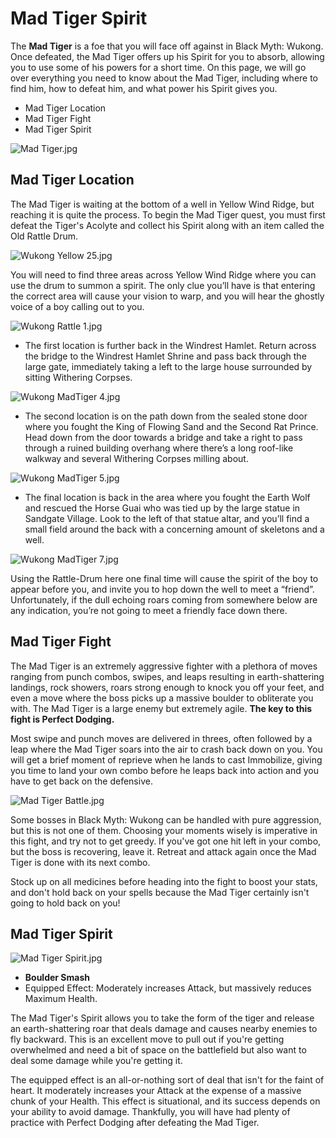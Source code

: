 # Mad Tiger Spirit

The **Mad Tiger** is a foe that you will face off against in Black Myth: Wukong. Once defeated, the Mad Tiger offers up his Spirit for you to absorb, allowing you to use some of his powers for a short time. On this page, we will go over everything you need to know about the Mad Tiger, including where to find him, how to defeat him, and what power his Spirit gives you. 

  * Mad Tiger Location
* Mad Tiger Fight
* Mad Tiger Spirit

![Mad Tiger.jpg](https://oyster.ignimgs.com/mediawiki/apis.ign.com/black-myth-wukong/7/77/Mad_Tiger.jpg)

## Mad Tiger Location

The Mad Tiger is waiting at the bottom of a well in Yellow Wind Ridge, but reaching it is quite the process. To begin the Mad Tiger quest, you must first defeat the Tiger's Acolyte and collect his Spirit along with an item called the Old Rattle Drum. 

![Wukong Yellow 25.jpg](https://oyster.ignimgs.com/mediawiki/apis.ign.com/black-myth-wukong/2/2e/Wukong_Yellow_25.jpg)

You will need to find three areas across Yellow Wind Ridge where you can use the drum to summon a spirit. The only clue you’ll have is that entering the correct area will cause your vision to warp, and you will hear the ghostly voice of a boy calling out to you. 

![Wukong Rattle 1.jpg](https://oyster.ignimgs.com/mediawiki/apis.ign.com/black-myth-wukong/c/c8/Wukong_Rattle_1.jpg)

  * The first location is further back in the Windrest Hamlet. Return across the bridge to the Windrest Hamlet Shrine and pass back through the large gate, immediately taking a left to the large house surrounded by sitting Withering Corpses. 

![Wukong MadTiger 4.jpg](https://oyster.ignimgs.com/mediawiki/apis.ign.com/black-myth-wukong/e/ef/Wukong_MadTiger_4.jpg)

  * The second location is on the path down from the sealed stone door where you fought the King of Flowing Sand and the Second Rat Prince. Head down from the door towards a bridge and take a right to pass through a ruined building overhang where there’s a long roof-like walkway and several Withering Corpses milling about.

![Wukong MadTiger 5.jpg](https://oyster.ignimgs.com/mediawiki/apis.ign.com/black-myth-wukong/1/15/Wukong_MadTiger_5.jpg)

  * The final location is back in the area where you fought the Earth Wolf and rescued the Horse Guai who was tied up by the large statue in Sandgate Village. Look to the left of that statue altar, and you’ll find a small field around the back with a concerning amount of skeletons and a well. 

![Wukong MadTiger 7.jpg](https://oyster.ignimgs.com/mediawiki/apis.ign.com/black-myth-wukong/7/7b/Wukong_MadTiger_7.jpg)

Using the Rattle-Drum here one final time will cause the spirit of the boy to appear before you, and invite you to hop down the well to meet a “friend”. Unfortunately, if the dull echoing roars coming from somewhere below are any indication, you’re not going to meet a friendly face down there. 

## Mad Tiger Fight

The Mad Tiger is an extremely aggressive fighter with a plethora of moves ranging from punch combos, swipes, and leaps resulting in earth-shattering landings, rock showers, roars strong enough to knock you off your feet, and even a move where the boss picks up a massive boulder to obliterate you with. The Mad Tiger is a large enemy but extremely agile. **The key to this fight is Perfect Dodging.**

Most swipe and punch moves are delivered in threes, often followed by a leap where the Mad Tiger soars into the air to crash back down on you. You will get a brief moment of reprieve when he lands to cast Immobilize, giving you time to land your own combo before he leaps back into action and you have to get back on the defensive. 

![Mad Tiger Battle.jpg](https://oyster.ignimgs.com/mediawiki/apis.ign.com/black-myth-wukong/a/a0/Mad_Tiger_Battle.jpg)

Some bosses in Black Myth: Wukong can be handled with pure aggression, but this is not one of them. Choosing your moments wisely is imperative in this fight, and try not to get greedy. If you've got one hit left in your combo, but the boss is recovering, leave it. Retreat and attack again once the Mad Tiger is done with its next combo. 

Stock up on all medicines before heading into the fight to boost your stats, and don't hold back on your spells because the Mad Tiger certainly isn't going to hold back on you! 

## Mad Tiger Spirit

![Mad Tiger Spirit.jpg](https://oyster.ignimgs.com/mediawiki/apis.ign.com/black-myth-wukong/5/50/Mad_Tiger_Spirit.jpg)

  * **Boulder Smash**
  * Equipped Effect: Moderately increases Attack, but massively reduces Maximum Health. 

The Mad Tiger's Spirit allows you to take the form of the tiger and release an earth-shattering roar that deals damage and causes nearby enemies to fly backward. This is an excellent move to pull out if you're getting overwhelmed and need a bit of space on the battlefield but also want to deal some damage while you're getting it. 

The equipped effect is an all-or-nothing sort of deal that isn't for the faint of heart. It moderately increases your Attack at the expense of a massive chunk of your Health. This effect is situational, and its success depends on your ability to avoid damage. Thankfully, you will have had plenty of practice with Perfect Dodging after defeating the Mad Tiger. 

